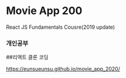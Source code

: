 # Movie App 200

React JS Fundamentals Cousre(2019 update)

### 개인공부
##리액트 클론 코딩 

https://eunsueunsu.github.io/movie_app_2020/

